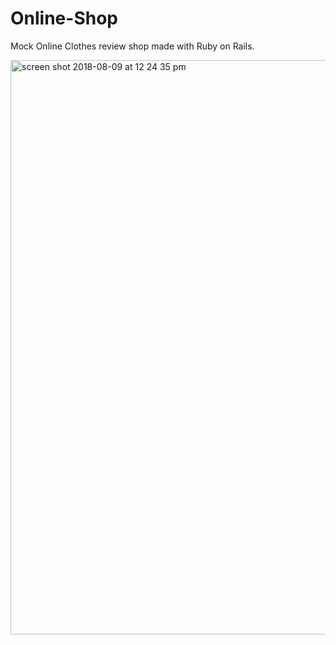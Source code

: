 # Online-Shop

Mock Online Clothes review shop made with Ruby on Rails.

<img width="919" alt="screen shot 2018-08-09 at 12 24 35 pm" src="https://user-images.githubusercontent.com/30442625/43912203-9d6b667c-9bcf-11e8-9adf-ac2bf7a93e04.png">
